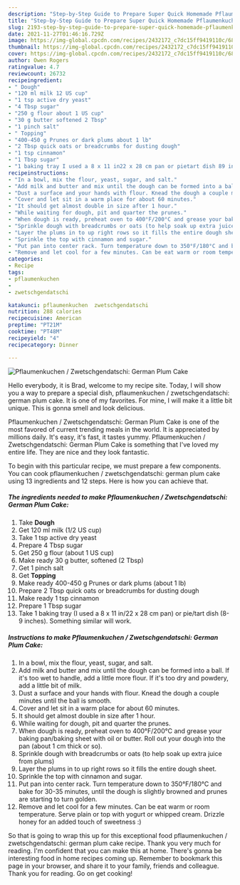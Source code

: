 ```yaml
---
description: "Step-by-Step Guide to Prepare Super Quick Homemade Pflaumenkuchen / Zwetschgendatschi: German Plum Cake"
title: "Step-by-Step Guide to Prepare Super Quick Homemade Pflaumenkuchen / Zwetschgendatschi: German Plum Cake"
slug: 2193-step-by-step-guide-to-prepare-super-quick-homemade-pflaumenkuchen-zwetschgendatschi-german-plum-cake
date: 2021-11-27T01:46:16.729Z
image: https://img-global.cpcdn.com/recipes/2432172_c7dc15ff9419110c/680x482cq70/pflaumenkuchen-zwetschgendatschi-german-plum-cake-recipe-main-photo.jpg
thumbnail: https://img-global.cpcdn.com/recipes/2432172_c7dc15ff9419110c/680x482cq70/pflaumenkuchen-zwetschgendatschi-german-plum-cake-recipe-main-photo.jpg
cover: https://img-global.cpcdn.com/recipes/2432172_c7dc15ff9419110c/680x482cq70/pflaumenkuchen-zwetschgendatschi-german-plum-cake-recipe-main-photo.jpg
author: Owen Rogers
ratingvalue: 4.7
reviewcount: 26732
recipeingredient:
- " Dough"
- "120 ml milk 12 US cup"
- "1 tsp active dry yeast"
- "4 Tbsp sugar"
- "250 g flour about 1 US cup"
- "30 g butter softened 2 Tbsp"
- "1 pinch salt"
- " Topping"
- "400-450 g Prunes or dark plums about 1 lb"
- "2 Tbsp quick oats or breadcrumbs for dusting dough"
- "1 tsp cinnamon"
- "1 Tbsp sugar"
- "1 baking tray I used a 8 x 11 in22 x 28 cm pan or pietart dish 89 inches Something similar will work"
recipeinstructions:
- "In a bowl, mix the flour, yeast, sugar, and salt."
- "Add milk and butter and mix until the dough can be formed into a ball. If it's too wet to handle, add a little more flour. If it's too dry and powdery, add a little bit of milk."
- "Dust a surface and your hands with flour. Knead the dough a couple minutes until the ball is smooth."
- "Cover and let sit in a warm place for about 60 minutes."
- "It should get almost double in size after 1 hour."
- "While waiting for dough, pit and quarter the prunes."
- "When dough is ready, preheat oven to 400°F/200°C and grease your baking pan/baking sheet with oil or butter. Roll out your dough into the pan (about 1 cm thick or so)."
- "Sprinkle dough with breadcrumbs or oats (to help soak up extra juice from plums)"
- "Layer the plums in to up right rows so it fills the entire dough sheet."
- "Sprinkle the top with cinnamon and sugar."
- "Put pan into center rack. Turn temperature down to 350°F/180°C and bake for 30-35 minutes, until the dough is slightly browned and prunes are starting to turn golden."
- "Remove and let cool for a few minutes. Can be eat warm or room temperature. Serve plain or top with yogurt or whipped cream. Drizzle honey for an added touch of sweetness :)"
categories:
- Recipe
tags:
- pflaumenkuchen
- 
- zwetschgendatschi

katakunci: pflaumenkuchen  zwetschgendatschi 
nutrition: 288 calories
recipecuisine: American
preptime: "PT21M"
cooktime: "PT48M"
recipeyield: "4"
recipecategory: Dinner

---
```



![Pflaumenkuchen / Zwetschgendatschi: German Plum Cake](https://img-global.cpcdn.com/recipes/2432172_c7dc15ff9419110c/680x482cq70/pflaumenkuchen-zwetschgendatschi-german-plum-cake-recipe-main-photo.jpg)

Hello everybody, it is Brad, welcome to my recipe site. Today, I will show you a way to prepare a special dish, pflaumenkuchen / zwetschgendatschi: german plum cake. It is one of my favorites. For mine, I will make it a little bit unique. This is gonna smell and look delicious.

Pflaumenkuchen / Zwetschgendatschi: German Plum Cake is one of the most favored of current trending meals in the world. It is appreciated by millions daily. It's easy, it's fast, it tastes yummy. Pflaumenkuchen / Zwetschgendatschi: German Plum Cake is something that I've loved my entire life. They are nice and they look fantastic.




To begin with this particular recipe, we must prepare a few components. You can cook pflaumenkuchen / zwetschgendatschi: german plum cake using 13 ingredients and 12 steps. Here is how you can achieve that.

<!--inarticleads1-->

##### The ingredients needed to make Pflaumenkuchen / Zwetschgendatschi: German Plum Cake:

1. Take  **Dough**
1. Get 120 ml milk (1/2 US cup)
1. Take 1 tsp active dry yeast
1. Prepare 4 Tbsp sugar
1. Get 250 g flour (about 1 US cup)
1. Make ready 30 g butter, softened (2 Tbsp)
1. Get 1 pinch salt
1. Get  **Topping**
1. Make ready 400-450 g Prunes or dark plums (about 1 lb)
1. Prepare 2 Tbsp quick oats or breadcrumbs for dusting dough
1. Make ready 1 tsp cinnamon
1. Prepare 1 Tbsp sugar
1. Take 1 baking tray (I used a 8 x 11 in/22 x 28 cm pan) or pie/tart dish (8-9 inches). Something similar will work.




<!--inarticleads2-->

##### Instructions to make Pflaumenkuchen / Zwetschgendatschi: German Plum Cake:

1. In a bowl, mix the flour, yeast, sugar, and salt.
1. Add milk and butter and mix until the dough can be formed into a ball. If it's too wet to handle, add a little more flour. If it's too dry and powdery, add a little bit of milk.
1. Dust a surface and your hands with flour. Knead the dough a couple minutes until the ball is smooth.
1. Cover and let sit in a warm place for about 60 minutes.
1. It should get almost double in size after 1 hour.
1. While waiting for dough, pit and quarter the prunes.
1. When dough is ready, preheat oven to 400°F/200°C and grease your baking pan/baking sheet with oil or butter. Roll out your dough into the pan (about 1 cm thick or so).
1. Sprinkle dough with breadcrumbs or oats (to help soak up extra juice from plums)
1. Layer the plums in to up right rows so it fills the entire dough sheet.
1. Sprinkle the top with cinnamon and sugar.
1. Put pan into center rack. Turn temperature down to 350°F/180°C and bake for 30-35 minutes, until the dough is slightly browned and prunes are starting to turn golden.
1. Remove and let cool for a few minutes. Can be eat warm or room temperature. Serve plain or top with yogurt or whipped cream. Drizzle honey for an added touch of sweetness :)




So that is going to wrap this up for this exceptional food pflaumenkuchen / zwetschgendatschi: german plum cake recipe. Thank you very much for reading. I'm confident that you can make this at home. There's gonna be interesting food in home recipes coming up. Remember to bookmark this page in your browser, and share it to your family, friends and colleague. Thank you for reading. Go on get cooking!
